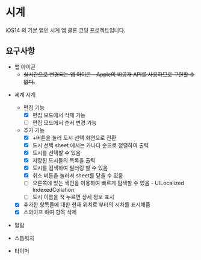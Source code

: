 #  시계

iOS14 의 기본 앱인 시계 앱 클론 코딩 프로젝트입니다.

## 요구사항

* 앱 아이콘
  * ~~실시간으로 변경되는 앱 아이콘 - Apple의 비공개 API를 사용하므로 구현할 수 없다.~~

- 세계 시계
  - 편집 기능
    - [x] 편집 모드에서 삭제 가능
    - [ ] 편집 모드에서 순서 변경 가능
  - 추가 기능
    - [x] +버튼을 눌러 도시 선택 화면으로 전환
    - [x] 도시 선택 sheet 에서는 가나다 순으로 정렬하여 출력
    - [x] 도시를 선택할 수 있음
    - [x] 저장된 도시들의 목록을 출력
    - [x] 도시를 검색하여 필터링 할 수 있음
    - [x] 취소 버튼을 눌러서 sheet를 닫을 수 있음
    - [ ] 오른쪽에 있는 색인을 이용하여 빠르게 탐색할 수 있음 - UILocalized​Indexed​Collation
    - [ ] 도시 이름을 꾹 누르면 상세 정보 표시
  - [x] 추가한 항목들에 대한 현재 위치로 부터의 시차를 표시해줌
  - [x] 스와이프 하여 항목 삭제
- 알람
  
- 스톱워치

- 타이머

  
